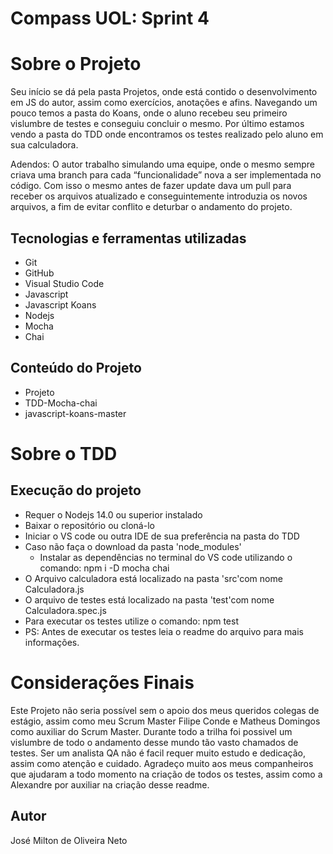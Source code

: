 # Compass UOL: Sprint 4

# Sobre o Projeto

Seu início se dá pela pasta Projetos, onde está contido o desenvolvimento em JS do autor, assim como exercícios, anotações e afins.
Navegando um pouco temos a pasta do Koans, onde o aluno recebeu seu primeiro vislumbre de testes e conseguiu concluir o mesmo.
Por último estamos vendo a pasta do TDD onde encontramos os testes realizado pelo aluno em sua calculadora.

Adendos: O autor trabalho simulando uma equipe, onde o mesmo sempre criava uma branch para cada “funcionalidade” nova a ser implementada no código. Com isso o mesmo antes de fazer update dava um pull para receber os arquivos atualizado e conseguintemente introduzia os novos arquivos, a fim de evitar conflito e deturbar o andamento do projeto.


## Tecnologias e ferramentas utilizadas
- Git 
- GitHub
- Visual Studio Code
- Javascript
- Javascript Koans
- Nodejs
- Mocha
- Chai

## Conteúdo do Projeto 
- Projeto
- TDD-Mocha-chai
- javascript-koans-master

# Sobre o TDD 

## Execução do projeto

- Requer o Nodejs 14.0 ou superior instalado
- Baixar o repositório ou cloná-lo
- Iniciar o VS code ou outra IDE de sua preferência na pasta do TDD 
- Caso não faça o download da pasta 'node_modules'
    - Instalar as dependências no terminal do VS code utilizando o comando: npm i -D mocha chai
- O Arquivo calculadora está localizado na pasta 'src'com nome Calculadora.js
- O arquivo de testes está localizado na pasta 'test'com nome Calculadora.spec.js
- Para executar os testes utilize o comando: npm test
- PS: Antes de executar os testes leia o readme do arquivo para mais informações.


# Considerações Finais

 Este Projeto não seria possível sem o apoio dos meus queridos colegas de estágio, assim como meu Scrum Master Filipe Conde e Matheus Domingos como auxiliar do Scrum Master.
 Durante todo a trilha foi possivel um vislumbre de todo o andamento desse mundo tão vasto chamados de testes. Ser um analista QA não é facil requer muito estudo e dedicação, assim como atenção e cuidado. Agradeço muito aos meus companheiros que ajudaram a todo momento na criação de todos os testes, assim como a Alexandre por auxiliar na criação desse readme.

## Autor

José Milton de Oliveira Neto
